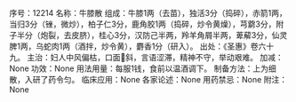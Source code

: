 序号：12214
名称：牛膝散
组成：牛膝1两（去苗），独活3分（捣碎），赤箭1两，当归3分（锉，微炒），柏子仁3分，鹿角胶1两（捣碎，炒令黄燥），芎藭3分，附子半分（炮裂，去皮脐），桂心3分，汉防己半两，羚羊角屑半两，萆薢3分，仙灵脾1两，乌蛇肉1两（酒拌，炒令黄），麝香1分（研入）。
出处：《圣惠》卷六十九。
主治：妇人中风偏枯，口面斜，言语涩滞，精神不守，举动艰难。
加减：None
功效：None
用法用量：每服1钱，食前以温酒调下。
制备方法：上为细散，入研了药令匀。
临床应用：None
各家论述：None
用药禁忌：None
附注：None
